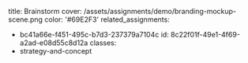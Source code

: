 title: Brainstorm
cover: /assets/assignments/demo/branding-mockup-scene.png
color: '#69E2F3'
related_assignments:
  - bc41a66e-f451-495c-b7d3-237379a7104c
id: 8c22f01f-49e1-4f69-a2ad-e08d55c8d12a
classes:
  - strategy-and-concept
